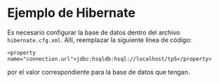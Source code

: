 # Ejemplo de Hibernate

Es necesario configurar la base de datos dentro del archivo `hibernate.cfg.xml`. Allí, reemplazar la siguiente línea de código:

    <property name="connection.url">jdbc:hsqldb:hsql://localhost/tp5</property>

por el valor correspondiente para la base de datos que tengan.

